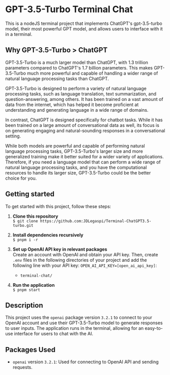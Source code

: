 # GPT-3.5-Turbo Terminal Chat

This is a nodeJS terminal project that implements ChatGPT's gpt-3.5-turbo model, their most powerful GPT model, and allows users to interface with it in a terminal.

## Why GPT-3.5-Turbo > ChatGPT
GPT-3.5-Turbo is a much larger model than ChatGPT, with 1.3 trillion parameters compared to ChatGPT's 1.7 billion parameters. This makes GPT-3.5-Turbo much more powerful and capable of handling a wider range of natural language processing tasks than ChatGPT.

GPT-3.5-Turbo is designed to perform a variety of natural language processing tasks, such as language translation, text summarization, and question-answering, among others. It has been trained on a vast amount of data from the internet, which has helped it become proficient at understanding and generating language in a wide range of domains.

In contrast, ChatGPT is designed specifically for chatbot tasks. While it has been trained on a large amount of conversational data as well, its focus is on generating engaging and natural-sounding responses in a conversational setting.

While both models are powerful and capable of performing natural language processing tasks, GPT-3.5-Turbo's larger size and more generalized training make it better suited for a wider variety of applications. Therefore, if you need a language model that can perform a wide range of natural language processing tasks, and you have the computational resources to handle its larger size, GPT-3.5-Turbo could be the better choice for you.

## Getting started

To get started with this project, follow these steps:

1. **Clone this repository**<br>
   `$ git clone https://github.com:JDLegaspi/Terminal-ChatGPT3.5-turbo.git`

2. **Install dependencies recursively**<br>
   `$ pnpm i -r`

3. **Set up OpenAI API key in relevant packages**<br>
   Create an account with OpenAI and obtain your API key. Then, create `.env` files in the following directories of your project and add the following line with your API key: `OPEN_AI_API_KEY=[open_ai_api_key]`:
   - `terminal-chat/`

4. **Run the application**<br>
   `$ pnpm start`

## Description

This project uses the `openai` package version `3.2.1` to connect to your OpenAI account and use their GPT-3.5-Turbo model to generate responses to user inputs. The application runs in the terminal, allowing for an easy-to-use interface for users to chat with the AI.

## Packages Used

- `openai` version `3.2.1`: Used for connecting to OpenAI API and sending requests.
